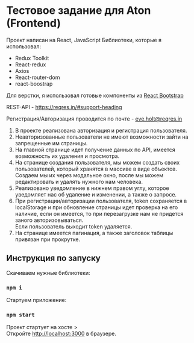 # Тестовое задание для Aton (Frontend)

Проект написан на React, JavaScript
Библиотеки, которые я использовал:
- Redux Toolkit
- React-redux
- Axios
- React-router-dom
- react-boostrap

Для верстки, я использовал готовые компоненты из [React Bootstrap](https://react-bootstrap.netlify.app/)

REST-API - https://reqres.in/#support-heading

Регистрация/Авторизация проводится по почте - eve.holt@reqres.in

1) В проекте реализована авторизация и регистрация пользователя.
2) Неавторизованные пользователи не имеют возможности зайти на запрещенные им страницы.
3) На главной странице идет получение данных по API, имеется возможность их удаления и просмотра.
4) На странице создания пользователя, мы можем создать своих пользователей, который хранятся в массиве в виде объектов.\
Создаем мы их через модальное окно, после мы можем редактировать и удалять нужного нам человека.
5) Реализовано уведомление в нижнем правом углу, которое уведомляет нас об удаление и изменении, а также о запросе.
6) При регистрации/авторизации пользователя, token сохраняется в localStorage и при обновление страницы идет проверка на его наличие, если он имеется, то при перезагрузке нам не придется заного авторизовываться. \
Если пользователь выходит token удаляется.
7) На странице имеется пагинация, а также заголовок таблицы привязан при прокрутке.

## Инструкция по запуску

Скачиваем нужные библиотеки:

### `npm i`

Стартуем приложение:

### `npm start`

Проект стартует на хосте >\
Откройте [http://localhost:3000](http://localhost:3000) в браузере.

